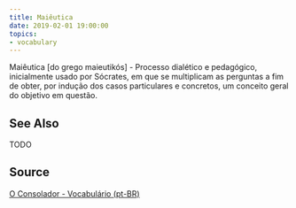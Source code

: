 ```yaml
---
title: Maiêutica
date: 2019-02-01 19:00:00
topics:
- vocabulary
---
```


Maiêutica [do grego maieutikós] - Processo dialético e pedagógico, inicialmente usado por Sócrates, em que se multiplicam as perguntas a fim de obter, por indução dos casos particulares e concretos, um conceito geral do objetivo em questão.

## See Also
TODO

## Source
[O Consolador - Vocabulário (pt-BR)](http://www.oconsolador.com.br/linkfixo/vocabulario/principal.html)


